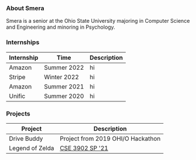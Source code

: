 ### About Smera

Smera is a senior at the Ohio State University majoring in Computer Science and Engineering and minoring in Psychology.


### Internships

Internship | Time | Description
------------ | ------------- | -------------
Amazon | Summer 2022 | hi
Stripe | Winter 2022 | hi
Amazon | Summer 2021 | hi
Unific | Summer 2020 | hi

### Projects

Project | Description
------------ | -------------
Drive Buddy | Project from 2019 OHI/O Hackathon
Legend of Zelda | [CSE 3902 SP '21](https://github.com/Jkim-Hack/cse3902)

